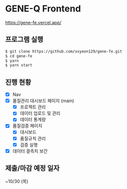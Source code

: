 # GENE-Q Frontend
https://gene-fe.vercel.app/

## 프로그램 실행

```bash
$ git clone https://github.com/xxyeon129/gene-fe.git
$ cd gene-fe
$ yarn
$ yarn start
```

## 진행 현황

- [x] Nav
- [x] 품질관리 대시보드 페이지 (main)
  - [x] 프로젝트 관리
  - [x] 데이터 업로드 및 관리
  - [x] 데이터 통계량
- [x] 품질검증 페이지
  - [x] 대시보드
  - [x] 품질규칙 관리
  - [x] 검증 실행
- [x] 데이터 결측치 보간

## 제출/마감 예정 일자

~10/30 (목)
